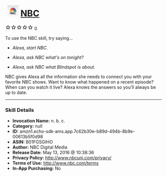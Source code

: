 # &nbsp;<img src="skill_icon" alt="NBC icon" width="36"> [NBC](http://alexa.amazon.com/#skills/amzn1.echo-sdk-ams.app.7c62b30e-b89d-494b-8b9e-00613b5f0d98)
![0 stars](../../images/ic_star_border_black_18dp_1x.png)![0 stars](../../images/ic_star_border_black_18dp_1x.png)![0 stars](../../images/ic_star_border_black_18dp_1x.png)![0 stars](../../images/ic_star_border_black_18dp_1x.png)![0 stars](../../images/ic_star_border_black_18dp_1x.png) 0

To use the NBC skill, try saying...

* *Alexa, start NBC.*

* *Alexa, ask NBC what's on tonight?*

* *Alexa, ask NBC what Blindspot is about.*

NBC gives Alexa all the information she needs to connect you with your favorite NBC shows. Want to know what happened on a recent episode? When can you watch it live? Alexa knows the answers so you’ll always be up to date.

***

### Skill Details

* **Invocation Name:** n. b. c.
* **Category:** null
* **ID:** amzn1.echo-sdk-ams.app.7c62b30e-b89d-494b-8b9e-00613b5f0d98
* **ASIN:** B01FGSGIHO
* **Author:** NBC Digital Media
* **Release Date:** May 13, 2016 @ 10:38:36
* **Privacy Policy:** http://www.nbcuni.com/privacy/
* **Terms of Use:** http://www.nbc.com/terms
* **In-App Purchasing:** No
